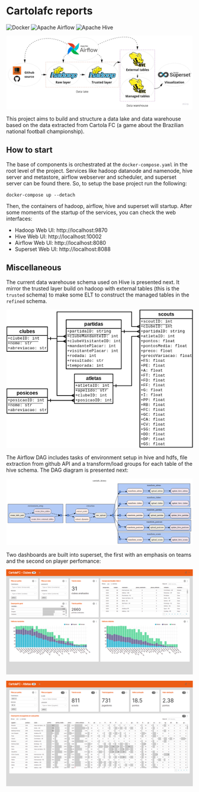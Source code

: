 # Cartolafc reports

<p>
<img alt="Docker" src="https://img.shields.io/badge/docker-%230db7ed.svg?&style=for-the-badge&logo=docker&logoColor=white"/>
<img alt="Apache Airflow" src="https://img.shields.io/badge/apacheairflow-%23017cee.svg?&style=for-the-badge&logo=apache-airflow&logoColor=white"/>
<img alt="Apache Hive" src="https://img.shields.io/badge/apachehive-%23FDEE21.svg?&style=for-the-badge&logo=apache-hive&logoColor=white"/>
</p>

<p align="center">
<img alt="Architecture" src="./docs/architecture.jpg"/>
</p>

This project aims to build and structure a data lake and data warehouse based on the data extracted from Cartola FC (a game about the Brazilian national football championship).

## How to start

The base of components is orchestrated at the `docker-compose.yaml` in the root level of the project. Services like hadoop datanode and namenode, hive server and metastore, airflow webserver and scheduler, and superset server can be found there. So, to setup the base project run the following:

```shell
docker-compose up --detach
```

Then, the containers of hadoop, airflow, hive and superset will startup. After some moments of the startup of the services, you can check the web interfaces:
- Hadoop Web UI: http://localhost:9870
- Hive Web UI: http://localhost:10002
- Airflow Web UI: http://localhost:8080
- Superset Web UI: http://localhost:8088

## Miscellaneous

The current data warehouse schema used on Hive is presented next. It mirror the trusted layer build on hadoop with external tables (this is the `trusted` schema) to make some ELT to construct the managed tables in the `refined` schema.

<p align="center">
<img alt="Database schema" src="./docs/schema.png"/>
</p>

The Airflow DAG includes tasks of environment setup in hive and hdfs, file extraction from github API and a transform/load groups for each table of the hive schema. The DAG diagram is presented next:

<p align="center">
<img alt="Airflow DAG" src="./docs/dag.png"/>
</p>

Two dashboards are built into superset, the first with an emphasis on teams and the second on player perfomance:

<p align="center">
<img alt="Teams dashboard" src="./docs/dashboard-clubes.png"/>
</p>

<p align="center">
<img alt="Players dashboard" src="./docs/dashboard-atletas.png"/>
</p>
